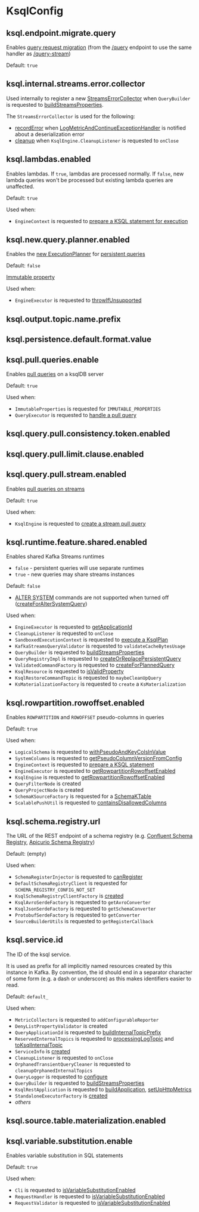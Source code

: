 # KsqlConfig

## <span id="KSQL_ENDPOINT_MIGRATE_QUERY_CONFIG"><span id="ksql.endpoint.migrate.query"> ksql.endpoint.migrate.query

Enables [query request migration](rest/StreamedQueryResource.md#shouldMigrateToQueryStream) (from the [/query](api/ServerVerticle.md#uris) endpoint to use the same handler as [/query-stream](api/ServerVerticle.md#uris))

Default: `true`

## <span id="KSQL_INTERNAL_STREAMS_ERROR_COLLECTOR_CONFIG"><span id="ksql.internal.streams.error.collector"> ksql.internal.streams.error.collector

Used internally to register a new [StreamsErrorCollector](metrics/StreamsErrorCollector.md#create) when `QueryBuilder` is requested to [buildStreamsProperties](QueryBuilder.md#buildStreamsProperties).

The `StreamsErrorCollector` is used for the following:

* [recordError](metrics/StreamsErrorCollector.md#recordError) when [LogMetricAndContinueExceptionHandler](metrics/LogMetricAndContinueExceptionHandler.md) is notified about a deserialization error
* [cleanup](metrics/StreamsErrorCollector.md#cleanup) when `KsqlEngine.CleanupListener` is requested to `onClose`

## <span id="KSQL_LAMBDAS_ENABLED"><span id="ksql.lambdas.enabled"> ksql.lambdas.enabled

Enables lambdas. If `true`, lambdas are processed normally. If `false`, new lambda queries won't be processed but existing lambda queries are unaffected.

Default: `true`

Used when:

* `EngineContext` is requested to [prepare a KSQL statement for execution](EngineContext.md#prepare)

## <span id="KSQL_NEW_QUERY_PLANNER_ENABLED"><span id="ksql.new.query.planner.enabled"> ksql.new.query.planner.enabled

Enables the [new ExecutionPlanner](ExecutionPlanner.md) for [persistent queries](persistent-queries.md)

Default: `false`

[Immutable property](ImmutableProperties.md)

Used when:

* `EngineExecutor` is requested to [throwIfUnsupported](EngineExecutor.md#throwIfUnsupported)

## <span id="KSQL_OUTPUT_TOPIC_NAME_PREFIX_CONFIG"><span id="ksql.output.topic.name.prefix"> ksql.output.topic.name.prefix

## <span id="KSQL_DEFAULT_VALUE_FORMAT_CONFIG"><span id="ksql.persistence.default.format.value"> ksql.persistence.default.format.value

## <span id="KSQL_PULL_QUERIES_ENABLE_CONFIG"><span id="ksql.pull.queries.enable"> ksql.pull.queries.enable

Enables [pull queries](pull-queries.md) on a ksqlDB server

Default: `true`

Used when:

* `ImmutableProperties` is requested for `IMMUTABLE_PROPERTIES`
* `QueryExecutor` is requested to [handle a pull query](rest/QueryExecutor.md#handleQuery)

## <span id="KSQL_QUERY_PULL_CONSISTENCY_OFFSET_VECTOR_ENABLED"><span id="ksql.query.pull.consistency.token.enabled"> ksql.query.pull.consistency.token.enabled

## <span id="KSQL_QUERY_PULL_LIMIT_CLAUSE_ENABLED"><span id="ksql.query.pull.limit.clause.enabled"> ksql.query.pull.limit.clause.enabled

## <span id="KSQL_QUERY_STREAM_PULL_QUERY_ENABLED"><span id="ksql.query.pull.stream.enabled"> ksql.query.pull.stream.enabled

Enables [pull queries on streams](pull-queries.md#stream-pull-queries)

Default: `true`

Used when:

* `KsqlEngine` is requested to [create a stream pull query](KsqlEngine.md#createStreamPullQuery)

## <span id="KSQL_SHARED_RUNTIME_ENABLED"><span id="ksql.runtime.feature.shared.enabled"> ksql.runtime.feature.shared.enabled

Enables shared Kafka Streams runtimes

* `false` - persistent queries will use separate runtimes
* `true` - new queries may share streams instances

Default: `false`

* [ALTER SYSTEM](parser/AlterSystemProperty.md) commands are not supported when turned off ([createForAlterSystemQuery](rest/ValidatedCommandFactory.md#createForAlterSystemQuery))

Used when:

* `EngineExecutor` is requested to [getApplicationId](EngineExecutor.md#getApplicationId)
* `CleanupListener` is requested to `onClose`
* `SandboxedExecutionContext` is requested to [execute a KsqlPlan](SandboxedExecutionContext.md#execute)
* `KafkaStreamsQueryValidator` is requested to `validateCacheBytesUsage`
* `QueryBuilder` is requested to [buildStreamsProperties](QueryBuilder.md#buildStreamsProperties)
* `QueryRegistryImpl` is requested to [createOrReplacePersistentQuery](QueryRegistryImpl.md#createOrReplacePersistentQuery)
* `ValidatedCommandFactory` is requested to [createForPlannedQuery](rest/ValidatedCommandFactory.md#createForPlannedQuery)
* `KsqlResource` is requested to [isValidProperty](rest/KsqlResource.md#isValidProperty)
* `KsqlRestoreCommandTopic` is requested to `maybeCleanUpQuery`
* `KsMaterializationFactory` is requested to `create` a `KsMaterialization`

## <span id="KSQL_ROWPARTITION_ROWOFFSET_ENABLED"><span id="ksql.rowpartition.rowoffset.enabled"> ksql.rowpartition.rowoffset.enabled

Enables `ROWPARTITION` and `ROWOFFSET` pseudo-columns in queries

Default: `true`

Used when:

* `LogicalSchema` is requested to [withPseudoAndKeyColsInValue](LogicalSchema.md#withPseudoAndKeyColsInValue)
* `SystemColumns` is requested to [getPseudoColumnVersionFromConfig](SystemColumns.md#getPseudoColumnVersionFromConfig)
* `EngineContext` is requested to [prepare a KSQL statement](EngineContext.md#prepare)
* `EngineExecutor` is requested to [getRowpartitionRowoffsetEnabled](EngineExecutor.md#getRowpartitionRowoffsetEnabled)
* `KsqlEngine` is requested to [getRowpartitionRowoffsetEnabled](KsqlEngine.md#getRowpartitionRowoffsetEnabled)
* `QueryFilterNode` is created
* `QueryProjectNode` is created
* `SchemaKSourceFactory` is requested for a [SchemaKTable](SchemaKSourceFactory.md#buildTable)
* `ScalablePushUtil` is requested to [containsDisallowedColumns](rest/ScalablePushUtil.md#containsDisallowedColumns)

## <span id="SCHEMA_REGISTRY_URL_PROPERTY"><span id="ksql.schema.registry.url"> ksql.schema.registry.url

The URL of the REST endpoint of a schema registry (e.g. [Confluent Schema Registry](https://docs.confluent.io/platform/current/schema-registry/), [Apicurio Schema Registry](https://www.apicur.io/registry/))

Default: (empty)

Used when:

* `SchemaRegisterInjector` is requested to [canRegister](SchemaRegisterInjector.md#canRegister)
* `DefaultSchemaRegistryClient` is requested for `SCHEMA_REGISTRY_CONFIG_NOT_SET`
* `KsqlSchemaRegistryClientFactory` is [created](KsqlSchemaRegistryClientFactory.md#creating-instance)
* `KsqlAvroSerdeFactory` is requested to `getAvroConverter`
* `KsqlJsonSerdeFactory` is requested to `getSchemaConverter`
* `ProtobufSerdeFactory` is requested to `getConverter`
* `SourceBuilderUtils` is requested to `getRegisterCallback`

## <span id="KSQL_SERVICE_ID_CONFIG"><span id="ksql.service.id"> ksql.service.id

The ID of the ksql service.

It is used as prefix for all implicitly named resources created by this instance in Kafka.
By convention, the id should end in a separator character of some form (e.g. a dash or underscore) as this makes identifiers easier to read.

Default: `default_`

Used when:

* `MetricCollectors` is requested to `addConfigurableReporter`
* `DenyListPropertyValidator` is created
* `QueryApplicationId` is requested to [buildInternalTopicPrefix](QueryApplicationId.md#buildInternalTopicPrefix)
* `ReservedInternalTopics` is requested to [processingLogTopic](rest/ReservedInternalTopics.md#processingLogTopic) and [toKsqlInternalTopic](rest/ReservedInternalTopics.md#toKsqlInternalTopic)
* `ServiceInfo` is [created](ServiceInfo.md#create)
* `CleanupListener` is requested to `onClose`
* `OrphanedTransientQueryCleaner` is requested to `cleanupOrphanedInternalTopics`
* `QueryLogger` is requested to [configure](QueryLogger.md#configure)
* `QueryBuilder` is requested to [buildStreamsProperties](QueryBuilder.md#buildStreamsProperties)
* `KsqlRestApplication` is requested to [buildApplication](rest/KsqlRestApplication.md#buildApplication), [setUpHttpMetrics](rest/KsqlRestApplication.md#setUpHttpMetrics)
* `StandaloneExecutorFactory` is [created](headless/StandaloneExecutorFactory.md#create)
* _others_

## <span id="KSQL_SOURCE_TABLE_MATERIALIZATION_ENABLED"><span id="ksql.source.table.materialization.enabled"> ksql.source.table.materialization.enabled

## <span id="KSQL_VARIABLE_SUBSTITUTION_ENABLE"><span id="ksql.variable.substitution.enable"> ksql.variable.substitution.enable

Enables variable substitution in SQL statements

Default: `true`

Used when:

* `Cli` is requested to [isVariableSubstitutionEnabled](cli/Cli.md#isVariableSubstitutionEnabled)
* `RequestHandler` is requested to [isVariableSubstitutionEnabled](rest/RequestHandler.md#isVariableSubstitutionEnabled)
* `RequestValidator` is requested to [isVariableSubstitutionEnabled](rest/RequestValidator.md#isVariableSubstitutionEnabled)

